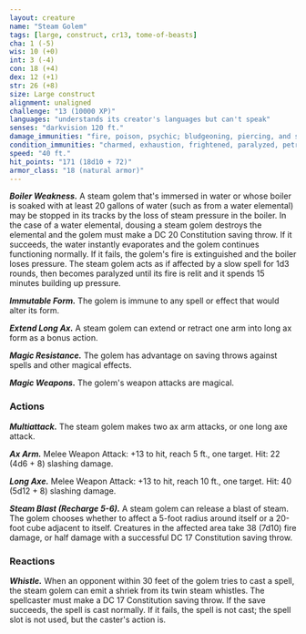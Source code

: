 ```yaml
---
layout: creature
name: "Steam Golem"
tags: [large, construct, cr13, tome-of-beasts]
cha: 1 (-5)
wis: 10 (+0)
int: 3 (-4)
con: 18 (+4)
dex: 12 (+1)
str: 26 (+8)
size: Large construct
alignment: unaligned
challenge: "13 (10000 XP)"
languages: "understands its creator's languages but can't speak"
senses: "darkvision 120 ft."
damage_immunities: "fire, poison, psychic; bludgeoning, piercing, and slashing from nonmagical weapons that aren't adamantine"
condition_immunities: "charmed, exhaustion, frightened, paralyzed, petrified, poisoned"
speed: "40 ft."
hit_points: "171 (18d10 + 72)"
armor_class: "18 (natural armor)"
---
```


***Boiler Weakness.*** A steam golem that's immersed in water or whose boiler is soaked with at least 20 gallons of water (such as from a water elemental) may be stopped in its tracks by the loss of steam pressure in the boiler. In the case of a water elemental, dousing a steam golem destroys the elemental and the golem must make a DC 20 Constitution saving throw. If it succeeds, the water instantly evaporates and the golem continues functioning normally. If it fails, the golem's fire is extinguished and the boiler loses pressure. The steam golem acts as if affected by a slow spell for 1d3 rounds, then becomes paralyzed until its fire is relit and it spends 15 minutes building up pressure.

***Immutable Form.*** The golem is immune to any spell or effect that would alter its form.

***Extend Long Ax.*** A steam golem can extend or retract one arm into long ax form as a bonus action.

***Magic Resistance.*** The golem has advantage on saving throws against spells and other magical effects.

***Magic Weapons.*** The golem's weapon attacks are magical.

### Actions

***Multiattack.*** The steam golem makes two ax arm attacks, or one long axe attack.

***Ax Arm.*** Melee Weapon Attack: +13 to hit, reach 5 ft., one target. Hit: 22 (4d6 + 8) slashing damage.

***Long Axe.*** Melee Weapon Attack: +13 to hit, reach 10 ft., one target. Hit: 40 (5d12 + 8) slashing damage.

***Steam Blast (Recharge 5-6).*** A steam golem can release a blast of steam. The golem chooses whether to affect a 5-foot radius around itself or a 20-foot cube adjacent to itself. Creatures in the affected area take 38 (7d10) fire damage, or half damage with a successful DC 17 Constitution saving throw.

### Reactions

***Whistle.*** When an opponent within 30 feet of the golem tries to cast a spell, the steam golem can emit a shriek from its twin steam whistles. The spellcaster must make a DC 17 Constitution saving throw. If the save succeeds, the spell is cast normally. If it fails, the spell is not cast; the spell slot is not used, but the caster's action is.

